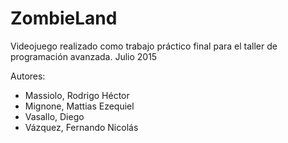 # ZombieLand
Videojuego realizado como trabajo práctico final para el taller de programación avanzada. Julio 2015

Autores:
- Massiolo, Rodrigo Héctor
- Mignone, Mattias Ezequiel
- Vasallo, Diego
- Vázquez, Fernando Nicolás